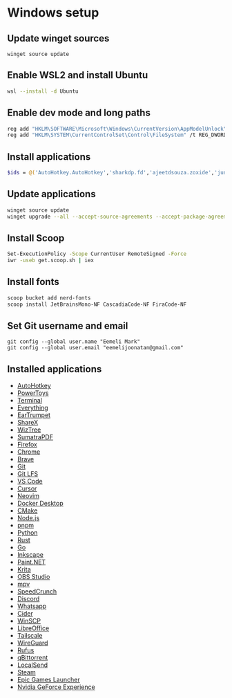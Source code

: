 # Windows setup

## Update winget sources

```
winget source update
```

## Enable WSL2 and install Ubuntu

```sh
wsl --install -d Ubuntu
```

## Enable dev mode and long paths

```sh
reg add "HKLM\SOFTWARE\Microsoft\Windows\CurrentVersion\AppModelUnlock" /t REG_DWORD /v "AllowDevelopmentWithoutDevLicense" /d 1 /f
reg add "HKLM\SYSTEM\CurrentControlSet\Control\FileSystem" /t REG_DWORD /v LongPathsEnabled /d 1 /f
```

## Install applications

```sh
$ids = @('AutoHotkey.AutoHotkey','sharkdp.fd','ajeetdsouza.zoxide','junegunn.fzf','Microsoft.PowerShell','7zip.7zip','Microsoft.PowerToys','Microsoft.WindowsTerminal','voidtools.Everything','File-New-Project.EarTrumpet','Starship.Starship','ShareX.ShareX','AntibodySoftware.WizTree','SumatraPDF.SumatraPDF','Mozilla.Firefox','Google.Chrome','Brave.Brave','Git.Git','GitHub.GitLFS','Microsoft.VisualStudioCode','Anysphere.Cursor','Neovim.Neovim','Docker.DockerDesktop','Kitware.CMake','OpenJS.NodeJS.LTS','pnpm.pnpm','Python.Python.3.12','Rustlang.Rust.MSVC','GoLang.Go','Inkscape.Inkscape','dotPDN.PaintDotNet','KDE.Krita','OBSProject.OBSStudio','mpv.net','SpeedCrunch.SpeedCrunch','Discord.Discord','WhatsApp.WhatsApp','CiderCollective.Cider','WinSCP.WinSCP','TheDocumentFoundation.LibreOffice','Tailscale.Tailscale','WireGuard.WireGuard','Rufus.Rufus','qBittorrent.qBittorrent','LocalSend.LocalSend','Valve.Steam','EpicGames.EpicGamesLauncher','NVIDIA.GeForceExperience'); winget source update; foreach ($id in $ids) { winget install -e --id $id --accept-source-agreements --accept-package-agreements }
```

## Update applications

```sh
winget source update
winget upgrade --all --accept-source-agreements --accept-package-agreements
```

## Install Scoop

```sh
Set-ExecutionPolicy -Scope CurrentUser RemoteSigned -Force
iwr -useb get.scoop.sh | iex
```

## Install fonts

```sh
scoop bucket add nerd-fonts
scoop install JetBrainsMono-NF CascadiaCode-NF FiraCode-NF
```

## Set Git username and email

```
git config --global user.name "Eemeli Mark"
git config --global user.email "eemelijoonatan@gmail.com"
```

## Installed applications

- [AutoHotkey](https://www.autohotkey.com/)
- [PowerToys](https://docs.microsoft.com/powertoys/)
- [Terminal](https://aka.ms/terminal)
- [Everything](https://www.voidtools.com/)
- [EarTrumpet](https://eartrumpet.app/)
- [ShareX](https://getsharex.com/)
- [WizTree](https://diskanalyzer.com/)
- [SumatraPDF](https://www.sumatrapdfreader.org/free-pdf-reader.html)
- [Firefox](https://www.mozilla.org/en-US/firefox)
- [Chrome](https://www.google.com/intl/fi_fi/chrome/)
- [Brave](https://brave.com/)
- [Git](https://git-scm.com/)
- [Git LFS](https://git-lfs.com/)
- [VS Code](https://code.visualstudio.com)
- [Cursor](https://www.cursor.so/)
- [Neovim](https://neovim.io/)
- [Docker Desktop](https://www.docker.com/products/docker-desktop/)
- [CMake](https://cmake.org/)
- [Node.js](https://nodejs.org/)
- [pnpm](https://pnpm.io/)
- [Python](https://www.python.org/)
- [Rust](https://rust-lang.org/)
- [Go](https://go.dev/)
- [Inkscape](https://inkscape.org/)
- [Paint.NET](https://www.getpaint.net/)
- [Krita](https://krita.org/)
- [OBS Studio](https://obsproject.com/)
- [mpv](https://mpv.io/)
- [SpeedCrunch](https://speedcrunch.org/)
- [Discord](https://discord.com/)
- [Whatsapp](https://www.whatsapp.com/)
- [Cider](https://cider.sh/)
- [WinSCP](https://winscp.net/)
- [LibreOffice](https://www.libreoffice.org/)
- [Tailscale](https://tailscale.com/)
- [WireGuard](https://www.wireguard.com/)
- [Rufus](https://rufus.ie/)
- [qBittorrent](https://www.qbittorrent.org/)
- [LocalSend](https://localsend.org/)
- [Steam](https://store.steampowered.com)
- [Epic Games Launcher](https://www.epicgames.com/store/en-US/download)
- [Nvidia GeForce Experience](https://www.nvidia.com/geforce/geforce-experience/)



